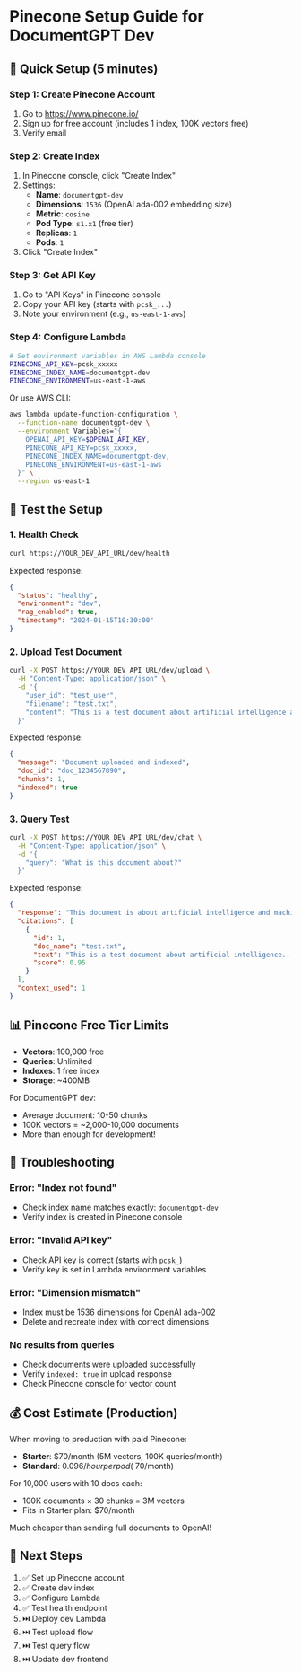 # Pinecone Setup Guide for DocumentGPT Dev

## 🎯 Quick Setup (5 minutes)

### Step 1: Create Pinecone Account
1. Go to https://www.pinecone.io/
2. Sign up for free account (includes 1 index, 100K vectors free)
3. Verify email

### Step 2: Create Index
1. In Pinecone console, click "Create Index"
2. Settings:
   - **Name**: `documentgpt-dev`
   - **Dimensions**: `1536` (OpenAI ada-002 embedding size)
   - **Metric**: `cosine`
   - **Pod Type**: `s1.x1` (free tier)
   - **Replicas**: `1`
   - **Pods**: `1`
3. Click "Create Index"

### Step 3: Get API Key
1. Go to "API Keys" in Pinecone console
2. Copy your API key (starts with `pcsk_...`)
3. Note your environment (e.g., `us-east-1-aws`)

### Step 4: Configure Lambda
```bash
# Set environment variables in AWS Lambda console
PINECONE_API_KEY=pcsk_xxxxx
PINECONE_INDEX_NAME=documentgpt-dev
PINECONE_ENVIRONMENT=us-east-1-aws
```

Or use AWS CLI:
```bash
aws lambda update-function-configuration \
  --function-name documentgpt-dev \
  --environment Variables="{
    OPENAI_API_KEY=$OPENAI_API_KEY,
    PINECONE_API_KEY=pcsk_xxxxx,
    PINECONE_INDEX_NAME=documentgpt-dev,
    PINECONE_ENVIRONMENT=us-east-1-aws
  }" \
  --region us-east-1
```

## 🧪 Test the Setup

### 1. Health Check
```bash
curl https://YOUR_DEV_API_URL/dev/health
```

Expected response:
```json
{
  "status": "healthy",
  "environment": "dev",
  "rag_enabled": true,
  "timestamp": "2024-01-15T10:30:00"
}
```

### 2. Upload Test Document
```bash
curl -X POST https://YOUR_DEV_API_URL/dev/upload \
  -H "Content-Type: application/json" \
  -d '{
    "user_id": "test_user",
    "filename": "test.txt",
    "content": "This is a test document about artificial intelligence and machine learning. AI is transforming how we work and live."
  }'
```

Expected response:
```json
{
  "message": "Document uploaded and indexed",
  "doc_id": "doc_1234567890",
  "chunks": 1,
  "indexed": true
}
```

### 3. Query Test
```bash
curl -X POST https://YOUR_DEV_API_URL/dev/chat \
  -H "Content-Type: application/json" \
  -d '{
    "query": "What is this document about?"
  }'
```

Expected response:
```json
{
  "response": "This document is about artificial intelligence and machine learning [1]. It discusses how AI is transforming work and daily life [1].",
  "citations": [
    {
      "id": 1,
      "doc_name": "test.txt",
      "text": "This is a test document about artificial intelligence...",
      "score": 0.95
    }
  ],
  "context_used": 1
}
```

## 📊 Pinecone Free Tier Limits
- **Vectors**: 100,000 free
- **Queries**: Unlimited
- **Indexes**: 1 free index
- **Storage**: ~400MB

For DocumentGPT dev:
- Average document: 10-50 chunks
- 100K vectors = ~2,000-10,000 documents
- More than enough for development!

## 🔧 Troubleshooting

### Error: "Index not found"
- Check index name matches exactly: `documentgpt-dev`
- Verify index is created in Pinecone console

### Error: "Invalid API key"
- Check API key is correct (starts with `pcsk_`)
- Verify key is set in Lambda environment variables

### Error: "Dimension mismatch"
- Index must be 1536 dimensions for OpenAI ada-002
- Delete and recreate index with correct dimensions

### No results from queries
- Check documents were uploaded successfully
- Verify `indexed: true` in upload response
- Check Pinecone console for vector count

## 💰 Cost Estimate (Production)
When moving to production with paid Pinecone:

- **Starter**: $70/month (5M vectors, 100K queries/month)
- **Standard**: $0.096/hour per pod (~$70/month)

For 10,000 users with 10 docs each:
- 100K documents × 30 chunks = 3M vectors
- Fits in Starter plan: $70/month

Much cheaper than sending full documents to OpenAI!

## 🚀 Next Steps
1. ✅ Set up Pinecone account
2. ✅ Create dev index
3. ✅ Configure Lambda
4. ✅ Test health endpoint
5. ⏭️ Deploy dev Lambda
6. ⏭️ Test upload flow
7. ⏭️ Test query flow
8. ⏭️ Update dev frontend
